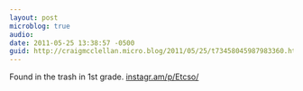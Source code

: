 ```yaml
---
layout: post
microblog: true
audio: 
date: 2011-05-25 13:38:57 -0500
guid: http://craigmcclellan.micro.blog/2011/05/25/t73458045987983360.html
---
```

Found in the trash in 1st grade.  [instagr.am/p/Etcso/](http://instagr.am/p/Etcso/)
